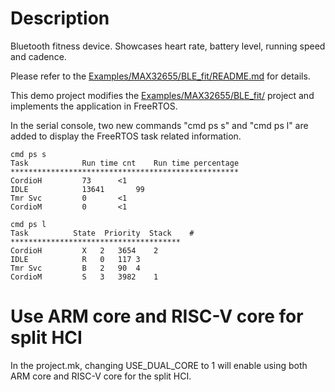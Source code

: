 # Description

Bluetooth fitness device. Showcases heart rate, battery level, running speed and cadence.

Please refer to the [Examples/MAX32655/BLE_fit/README.md](../BLE_fit/README.md) for details.

This demo project modifies the [Examples/MAX32655/BLE_fit/](../BLE_fit/) project and implements the application in FreeRTOS.

In the serial console, two new commands "cmd ps s" and "cmd ps l" are added to display the FreeRTOS task related information.
```
cmd ps s  
Task            Run time cnt    Run time percentage  
***************************************************  
CordioH        	73		<1  
IDLE           	13641		99  
Tmr Svc        	0		<1  
CordioM        	0		<1  
```

```
cmd ps l  
Task          State  Priority  Stack    #  
**************************************  
CordioH        	X	2	3654	2  
IDLE           	R	0	117	3  
Tmr Svc        	B	2	90	4  
CordioM        	S	3	3982	1  
```

# Use ARM core and RISC-V core for split HCI
In the project.mk, changing USE_DUAL_CORE to 1 will enable using both ARM core and RISC-V core for the split HCI.
